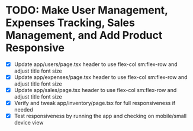 # TODO: Make User Management, Expenses Tracking, Sales Management, and Add Product Responsive

- [x] Update app/users/page.tsx header to use flex-col sm:flex-row and adjust title font size
- [x] Update app/expenses/page.tsx header to use flex-col sm:flex-row and adjust title font size
- [x] Update app/sales/page.tsx header to use flex-col sm:flex-row and adjust title font size
- [x] Verify and tweak app/inventory/page.tsx for full responsiveness if needed
- [x] Test responsiveness by running the app and checking on mobile/small device view
